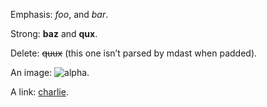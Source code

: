 Emphasis: *foo*, and _bar_.

Strong: **baz** and __qux__.

Delete: ~~quux~~ (this one isn’t parsed by mdast when padded).

An image: ![alpha](bravo.png).

A link: [charlie](delta.html).
